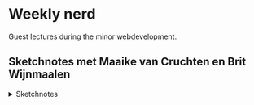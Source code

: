 # Weekly nerd
Guest lectures during the minor webdevelopment.

## Sketchnotes met Maaike van Cruchten en Brit Wijnmaalen

<details>
    <summary>Sketchnotes</summary>

![Week 1](./assets/week1.JPG)
![Week 1](./assets/week1.2.JPG)
![Week 1](./assets/week1.3.JPG)
![Week 1](./assets/week1.4.JPG)

<details>

## Stephan Hay over Design Patterns

<details>
    <summary>Sketchnotes</summary>

![Airbnb](./assets/airbnb.JPG)
![Airbnb](./assets/airbnb2.JPG)

<details>


## Cyd Stumpel (ex) & Dennis Spierenburg (ex) over werken als Frontender bij Matise

<details>
    <summary>Sketchnotes</summary>

![Matise](./assets/matise.JPG)

<details>

## Maike Klip over ontwerpen voor vluchtelingen
Unfortunately I was sick at home this week.

## Ischa Gast over A11y

<details>
    <summary>Sketchnotes</summary>

![Schiphol](./assets/schiphol1.2.JPG)
![Schiphol](./assets/schiphol.JPG)

<details>

## Workshop PE

<details>
    <summary>Sketchnotes</summary>

![Voorhoede](./assets/voorhoede.jpg)

<details>

## Daan Rongen over afstuderen en je eigen signatuur behouden

<details>
    <summary>Sketchnotes</summary>

![Daan](./assets/daan2.HEIC)
![Daan](./assets/daan.HEIC)

<details>